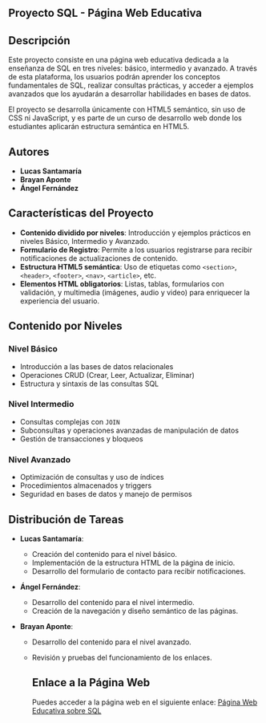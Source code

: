 ## Proyecto SQL - Página Web Educativa

## Descripción
Este proyecto consiste en una página web educativa dedicada a la enseñanza de SQL en tres niveles: básico, intermedio y avanzado. 
A través de esta plataforma, los usuarios podrán aprender los conceptos fundamentales de SQL, realizar consultas prácticas, y acceder a ejemplos avanzados 
que los ayudarán a desarrollar habilidades en bases de datos.

El proyecto se desarrolla únicamente con HTML5 semántico, sin uso de CSS ni JavaScript, y es parte de un curso de desarrollo web donde los estudiantes 
aplicarán estructura semántica en HTML5.

## Autores
- **Lucas Santamaría**
- **Brayan Aponte**
- **Ángel Fernández**

## Características del Proyecto
- **Contenido dividido por niveles**: Introducción y ejemplos prácticos en niveles Básico, Intermedio y Avanzado.
- **Formulario de Registro**: Permite a los usuarios registrarse para recibir notificaciones de actualizaciones de contenido.
- **Estructura HTML5 semántica**: Uso de etiquetas como `<section>`, `<header>`, `<footer>`, `<nav>`, `<article>`, etc.
- **Elementos HTML obligatorios**: Listas, tablas, formularios con validación, y multimedia (imágenes, audio y video) para enriquecer la experiencia del usuario.

## Contenido por Niveles

### Nivel Básico
- Introducción a las bases de datos relacionales
- Operaciones CRUD (Crear, Leer, Actualizar, Eliminar)
- Estructura y sintaxis de las consultas SQL

### Nivel Intermedio
- Consultas complejas con `JOIN`
- Subconsultas y operaciones avanzadas de manipulación de datos
- Gestión de transacciones y bloqueos

### Nivel Avanzado
- Optimización de consultas y uso de índices
- Procedimientos almacenados y triggers
- Seguridad en bases de datos y manejo de permisos

## Distribución de Tareas
- **Lucas Santamaría**:
  - Creación del contenido para el nivel básico.
  - Implementación de la estructura HTML de la página de inicio.
  - Desarrollo del formulario de contacto para recibir notificaciones.

- **Ángel Fernández**:
  - Desarrollo del contenido para el nivel intermedio.
  - Creación de la navegación y diseño semántico de las páginas.

- **Brayan Aponte**:
  - Desarrollo del contenido para el nivel avanzado.
  - Revisión y pruebas del funcionamiento de los enlaces.

    ## Enlace a la Página Web
    Puedes acceder a la página web en el siguiente enlace: [Página Web Educativa sobre SQL]( https://lucas-santamaria-create.github.io/-Creaci-n-Sitio-Aplicaci-n-Web-con-HTML5-Sem-ntico/html/Home.html)


